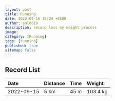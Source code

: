 ```yaml
---
layout: post
title: Running
date: 2022-09-16 15:24 +0800
author: aold619
description: record loss my weight process
image:
category: [Running]
tags: [running]
published: true
sitemap: false
---
```


## Record List

| Date       | Distance  | Time      | Weight   |
| :---       | :---      | :---      | :---     |
| 2022-09-15 | 5 km      | 45 m      | 103.4 kg |
